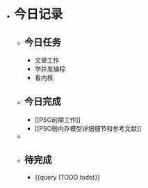 - # 今日记录
	- ## 今日任务
		- 文章工作
		- 学并发编程
		- 看内核
	- ##  今日完成
		- [[PSO前期工作]]
		- [[PSO弱内存模型详细细节和参考文献]]
	-
	- ## 待完成
		- {{query (TODO todo)}}